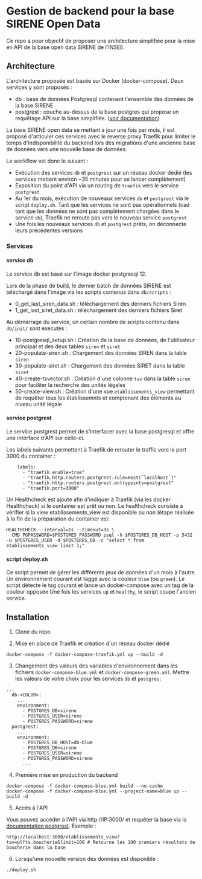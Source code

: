 # Gestion de backend pour la base SIRENE Open Data

Ce repo a pour objectif de proposer une architecture simplifiée pour la mise en API de la base open data SIRENE de l'INSEE.

## Architecture

L'architecture proposée est basée sur Docker (docker-compose). Deux services y sont proposés : 
- db : base de données Postgresql contenant l'ensemble des données de la base SIRENE
- postgrest : couche au-dessus de la base postgres qui propose un requêtage API sur la base simplifiée. ([voir documentation](http://postgrest.org/))

La base SIRENE open data se mettant à jour une fois par mois, il est proposé d'articuler ces services avec le reverse proxy Traefik pour limiter le temps d'indisponibilité du backend lors des migrations d'une ancienne base de données vers une nouvelle base de données.

Le workflow est donc le suivant : 
- Exécution des services ```db``` et ```postgrest``` sur un réseau docker dédié (les services mettent environ ~35 minutes pour se lancer complètement)
- Exposition du point d'API via un routing de ```traefik``` vers le service ```postgrest```
- Au 1er du mois, exécution de nouveaux services ```db``` et ```postgrest``` via le script ```deploy.sh```. Tant que les services ne sont pas opérationnels (cad tant que les données ne sont pas complètement chargées dans le service ```db```), Traefik ne reroute pas vers le nouveau service ```postgrest```
- Une fois les nouveaux services ```db``` et ```postgrest``` prêts, on déconnecte leurs précédentes versions 

### Services

#### service db

Le service db est basé sur l'image docker postgresql 12. 

Lors de la phase de build, le dernier batch de données SIRENE est téléchargé dans l'image via les scripts contenus dans ```db/scripts``` :
- 0_get_last_siren_data.sh : téléchargement des derniers fichiers Siren
- 1_get_last_siret_data.sh : téléchargement des derniers fichiers Siret

Au démarrage du service, un certain nombre de scripts contenu dans ```db/init/``` sont exécutés : 
- 10-postgresql_setup.sh : Création de la base de données, de l'utilisateur principal et des deux tables ```siren``` et ```siret```
- 20-populate-siren.sh : Chargement des données SIREN dans la table ```siren```
- 30-populate-siret.sh : Chargement des données SIRET dans la table ```siret```
- 40-create-tsvector.sh : Création d'une colonne ```tsv``` dans la table ```siren``` pour faciliter la recherche des unités légales
- 50-create-view.sh : Création d'une vue ```etablissements_view``` permettant de requêter tous les établissemnts et comprenant des éléments au niveau unité légale

#### service postgrest

Le service postgrest permet de s'interfacer avec la base postgresql et offre une interface d'API sur celle-ci.

Les labels suivants permettent à Traefik de rerouter le traffic vers le port 3000 du container : 
```
    labels:
      - "traefik.enable=true"
      - "traefik.http.routers.postgrest.rule=Host(`localhost`)"
      - "traefik.http.routers.postgrest.entrypoints=postgrest"
      - "traefik.port=3000"
```

Un Healthcheck est ajouté afin d'indiquer à Traefik (via les docker Healthcheck) si le container est prêt ou non. Le healthcheck consiste à vérifier si la view etablissements_view est disponible ou non (étape réalisée à la fin de la préparation du container ```db```): 

```
HEALTHCHECK --interval=1s --timeout=3s \
  CMD PGPASSWORD=$POSTGRES_PASSWORD psql -h $POSTGRES_DB_HOST -p 5432 -U $POSTGRES_USER -d $POSTGRES_DB -c "select * from etablissements_view limit 1;"
```

#### script deploy.sh

Ce script permet de gérer les différents jeux de données d'un mois à l'autre. Un environnement courant est taggé avec la couleur ```blue``` (ou ```green```). Le script détecte le tag courant et lance un docker-compose avec un tag de la couleur opposée Une fois les services ```up``` et ```healthy```, le script coupe l'ancien service.


## Installation

1. Clone du repo

2. Mise en place de Traefik et création d'un réseau docker dédié

```
docker-compose -f docker-compose-traefik.yml up --build -d
```

3. Changement des valeurs des variables d'environnement dans les fichiers ```docker-compose-blue.yml``` et ```docker-compose-green.yml```. Mettre les valeurs de votre choix pour les services ```db``` et ```postgres```:

```
...
  db-<COLOR>:
    ...
    environment:
      - POSTGRES_DB=sirene
      - POSTGRES_USER=sirene
      - POSTGRES_PASSWORD=sirene
  postgrest:
    ...
    environment:
      - POSTGRES_DB_HOST=db-blue
      - POSTGRES_DB=sirene
      - POSTGRES_USER=sirene
      - POSTGRES_PASSWORD=sirene
      ...
```

4. Première mise en production du backend 

```
docker-compose -f docker-compose-blue.yml build --no-cache
docker-compose -f docker-compose-blue.yml --project-name=blue up --build -d
```

5. Accès à l'API

Vous pouvez accéder à l'API via http://IP:3000/ et requêter la base via la [documentation postgrest](http://postgrest.org/).
Exemple :
```
http://localhost:3000/etablissements_view?tsv=plfts.boucherie&limit=100 # Retourne les 100 premiers résultats de boucherie dans la base
```

6. Lorsqu'une nouvelle version des données est disponible : 

```
./deploy.sh
```

